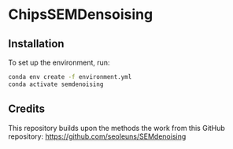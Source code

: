# ChipsSEMDensoising


## Installation

To set up the environment, run:

```bash
conda env create -f environment.yml
conda activate semdenoising
```
## Credits
This repository builds upon the methods the work from this GitHub repository: https://github.com/seoleuns/SEMdenoising
